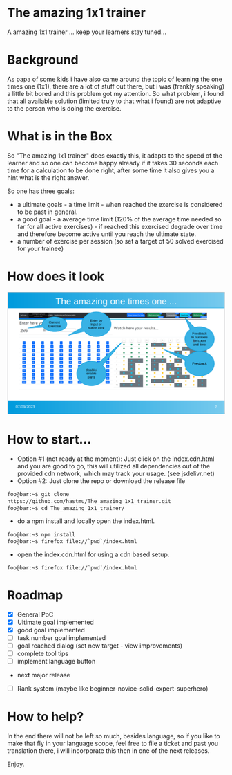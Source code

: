 # The amazing 1x1 trainer
A amazing 1x1 trainer ... keep your learners stay tuned...

# Background
As papa of some kids i have also came around the topic of learning the one times one (1x1), there are a lot of stuff out there, but i was (frankly speaking) a little bit bored and this problem got my attention. So what problem, i found that all available solution (limited truly to that what i found) are not adaptive to the person who is doing the exercise. 

# What is in the Box
So "The amazing 1x1 trainer" does exactly this, it adapts to the speed of the learner and so one can become happy already if it takes 30 seconds each time for a calculation to be done right, after some time it also gives you a hint what is the right answer.

So one has three goals:
* a ultimate goals - a time limit - when reached the exercise is considered to be past in general.
* a good goal - a average time limit (120% of the average time needed so far for all active exercises) - if reached this exercised degrade over time and therefore become active until you reach the ultimate state.
* a number of exercise per session (so set a target of 50 solved exercised for your trainee)

# How does it look
![screen](doc/screen-1.png "Idea of how it looks")

# How to start...
* Option #1 (not ready at the moment): Just click on the index.cdn.html and you are good to go, this will utilized all dependencies out of the provided cdn network, which may track your usage. (see jsdelivr.net)
* Option #2: Just clone the repo or download the release file 
```console
foo@bar:~$ git clone https://github.com/hastmu/The_amazing_1x1_trainer.git
foo@bar:~$ cd The_amazing_1x1_trainer/
```
  * do a npm install and locally open the index.html.
```console
foo@bar:~$ npm install
foo@bar:~$ firefox file://`pwd`/index.html
```
  * open the index.cdn.html for using a cdn based setup.
```console
foo@bar:~$ firefox file://`pwd`/index.html
```

# Roadmap
- [x] General PoC
- [x] Ultimate goal implemented
- [x] good goal implemented
- [ ] task number goal implemented
- [ ] goal reached dialog (set new target - view improvements)
- [ ] complete tool tips
- [ ] implement language button
- next major release
- [ ] Rank system (maybe like beginner-novice-solid-expert-superhero)

# How to help?
In the end there will not be left so much, besides language, so if you like to make that fly in your language scope, feel free to file a ticket and past you translation there, i will incorporate this then in one of the next releases.

Enjoy.